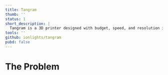 ```yaml
---
title: Tangram
thumb: ''
status: 1
short_description: |
  Tangram is a 3D printer designed with budget, speed, and resolution in mind.
tools: ''
github: ionlights/tangram
pubd: false
---
```


# The Problem
